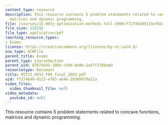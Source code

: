 ```yaml
---
content_type: resource
description: This resource contains 5 problem statements related to concave functions,
  matrices and dynamic programming.
file: /courses/15-093j-optimization-methods-fall-2009/f7274b499115ef83ab4e29388679a21a_MIT15_093J_F09_final_2003.pdf
file_size: 115532
file_type: application/pdf
learning_resource_types:
- Exams
license: https://creativecommons.org/licenses/by-nc-sa/4.0/
ocw_type: OCWFile
parent_title: Exams
parent_type: CourseSection
parent_uid: 87675643-1069-c50d-de8b-1a57f278badd
resourcetype: Document
title: MIT15_093J_F09_final_2003.pdf
uid: f7274b49-9115-ef83-ab4e-29388679a21a
video_files:
  video_thumbnail_file: null
video_metadata:
  youtube_id: null
---
```

This resource contains 5 problem statements related to concave functions, matrices and dynamic programming.